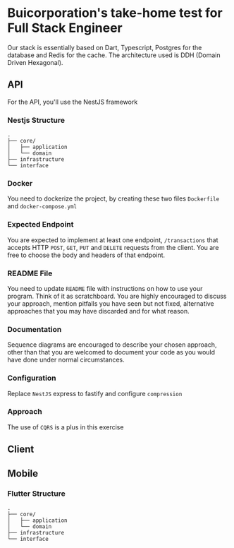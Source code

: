 # Buicorporation's take-home test for Full Stack Engineer

Our stack is essentially based on Dart, Typescript, Postgres for the database and Redis for the cache.
The architecture used is DDH (Domain Driven Hexagonal).

## API

For the API, you'll use the NestJS framework

### Nestjs Structure    

```
.
├── core/
│   ├── application
│   └── domain
├── infrastructure
└── interface
```

### Docker

You need to dockerize the project, by creating these two files `Dockerfile` and `docker-compose.yml`

### Expected Endpoint

You are expected to implement at least one endpoint, `/transactions` that accepts HTTP `POST`, `GET`, `PUT` and `DELETE` requests from the client. You are free to choose the body and headers of that endpoint.

### README File

You need to update `README` file with instructions on how to use your program. Think of it as scratchboard. 
You are highly encouraged to discuss your approach, mention pitfalls you have seen but not fixed, alternative approaches that you may have discarded and for what reason.

### Documentation

Sequence diagrams are encouraged to describe your chosen approach, other than that you are welcomed to document your code as you would have done under normal circumstances.

### Configuration

Replace `NestJS` express to fastify and configure `compression`

### Approach

The use of `CQRS` is a plus in this exercise

## Client

## Mobile

### Flutter Structure

```
.
├── core/
│   ├── application
│   └── domain
├── infrastructure
└── interface
```
